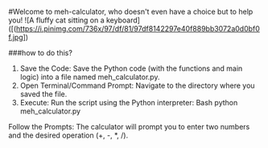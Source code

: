 #Welcome to meh-calculator, who doesn't even have a choice but to help you!
![A fluffy cat sitting on a keyboard]([(https://i.pinimg.com/736x/97/df/81/97df8142297e40f889bb3072a0d0bf0f.jpg])

###how to do this?

1. Save the Code: Save the Python code (with the functions and main logic) into a file named meh_calculator.py.
2. Open Terminal/Command Prompt: Navigate to the directory where you saved the file.
3. Execute: Run the script using the Python interpreter: Bash python meh_calculator.py

Follow the Prompts: The calculator will prompt you to enter two numbers and the desired operation (+, -, *, /).
